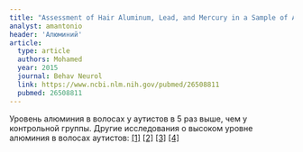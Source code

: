 ```yaml
---
title: "Assessment of Hair Aluminum, Lead, and Mercury in a Sample of Autistic Egyptian Children: Environmental Risk Factors of Heavy Metals in Autism"
analyst: amantonio
header: 'Алюминий'
article:
  type: article
  authors: Mohamed
  year: 2015
  journal: Behav Neurol
  link: https://www.ncbi.nlm.nih.gov/pubmed/26508811
  pubmed: 26508811
---
```


Уровень алюминия в волосах у аутистов в 5 раз выше, чем у контрольной группы. Другие исследования о высоком уровне алюминия в волосах аутистов: [[1]](https://www.ncbi.nlm.nih.gov/pmc/articles/PMC3863885) [[2]](https://www.ncbi.nlm.nih.gov/pmc/articles/PMC3563033) [[3]](https://www.ncbi.nlm.nih.gov/pmc/articles/PMC3484795) [[4]](https://www.omicsonline.org/aluminium-and-other-metals-may-pose-a-risk-to-children-with-autism-spectrum-disorder-biochemical-and-behavioural-impairments-2161-1459.1000120.php?aid=11438)
